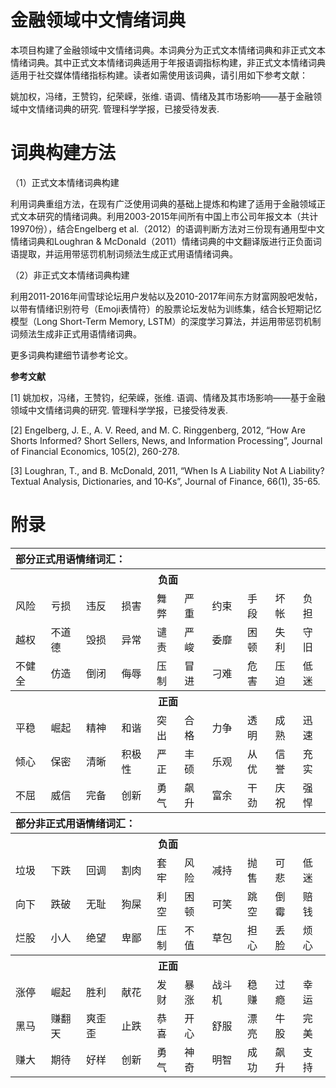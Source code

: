 

# 金融领域中文情绪词典

本项目构建了金融领域中文情绪词典。本词典分为正式文本情绪词典和非正式文本情绪词典。其中正式文本情绪词典适用于年报语调指标构建，非正式文本情绪词典适用于社交媒体情绪指标构建。读者如需使用该词典，请引用如下参考文献：

姚加权，冯绪，王赞钧，纪荣嵘，张维. 语调、情绪及其市场影响——基于金融领域中文情绪词典的研究. 管理科学学报，已接受待发表.

# 词典构建方法

（1）正式文本情绪词典构建

利用词典重组方法，在现有广泛使用词典的基础上提炼和构建了适用于金融领域正式文本研究的情绪词典。利用2003-2015年间所有中国上市公司年报文本（共计19970份），结合Engelberg et al.（2012）的语调判断方法对三份现有通用型中文情绪词典和Loughran & McDonald（2011）情绪词典的中文翻译版进行正负面词语提取，并运用带惩罚机制词频法生成正式用语情绪词典。

（2）非正式文本情绪词典构建

利用2011-2016年间雪球论坛用户发帖以及2010-2017年间东方财富网股吧发帖，以带有情绪识别符号（Emoji表情符）的股票论坛发帖为训练集，结合长短期记忆模型（Long Short-Term Memory, LSTM）的深度学习算法，并运用带惩罚机制词频法生成非正式用语情绪词典。

更多词典构建细节请参考论文。

**参考文献**

[1]   姚加权，冯绪，王赞钧，纪荣嵘，张维. 语调、情绪及其市场影响——基于金融领域中文情绪词典的研究. 管理科学学报，已接受待发表.

[2]   Engelberg, J. E., A. V. Reed, and M. C. Ringgenberg, 2012, “How Are Shorts Informed? Short Sellers, News, and Information Processing”, Journal of Financial Economics, 105(2), 260-278.

[3]   Loughran, T., and B. McDonald, 2011, “When Is A Liability Not A Liability? Textual Analysis, Dictionaries, and 10‐Ks”, Journal of Finance, 66(1), 35-65.

# 附录

<table class="tg">
    <tr>
        <th class="tg-0lax" colspan=15 align="left">部分正式用语情绪词汇：</th>
    </tr>
    <tr>
        <th class="tg-0lax" colspan=15>负面</th>
    </tr>
    <tr>
        <td class="tg-0lax">风险</td>
        <td class="tg-0lax">亏损</td>
        <td class="tg-0lax">违反</td>
        <td class="tg-0lax">损害</td>
        <td class="tg-0lax">舞弊</td>
        <td class="tg-0lax">严重</td>
        <td class="tg-0lax">约束</td>
        <td class="tg-0lax">手段</td>
        <td class="tg-0lax">坏帐</td>
        <td class="tg-0lax">负担</td>
    </tr>
    <tr>
        <td class="tg-0lax">越权</td>
        <td class="tg-0lax">不道德</td>
        <td class="tg-0lax">毁损</td>
        <td class="tg-0lax">异常</td>
        <td class="tg-0lax">谴责</td>
        <td class="tg-0lax">严峻</td>
        <td class="tg-0lax">委靡</td>
        <td class="tg-0lax">困顿</td>
        <td class="tg-0lax">失利</td>
        <td class="tg-0lax">守旧</td>
    </tr>
    <tr>
        <td class="tg-0lax">不健全</td>
        <td class="tg-0lax">仿造</td>
        <td class="tg-0lax">倒闭</td>
        <td class="tg-0lax">侮辱</td>
        <td class="tg-0lax">压制</td>
        <td class="tg-0lax">冒进</td>
        <td class="tg-0lax">刁难</td>
        <td class="tg-0lax">危害</td>
        <td class="tg-0lax">压迫</td>
        <td class="tg-0lax">低迷</td>
    </tr>
    <tr>
        <th class="tg-0lax" colspan=15>正面</th>
    </tr>
    <tr>
        <td class="tg-0lax">平稳</td>
        <td class="tg-0lax">崛起</td>
        <td class="tg-0lax">精神</td>
        <td class="tg-0lax">和谐</td>
        <td class="tg-0lax">突出</td>
        <td class="tg-0lax">合格</td>
        <td class="tg-0lax">力争</td>
        <td class="tg-0lax">透明</td>
        <td class="tg-0lax">成熟</td>
        <td class="tg-0lax">迅速</td>
    </tr>
    <tr>
        <td class="tg-0lax">倾心</td>
        <td class="tg-0lax">保密</td>
        <td class="tg-0lax">清晰</td>
        <td class="tg-0lax">积极性</td>
        <td class="tg-0lax">严正</td>
        <td class="tg-0lax">丰硕</td>
        <td class="tg-0lax">乐观</td>
        <td class="tg-0lax">从优</td>
        <td class="tg-0lax">信誉</td>
        <td class="tg-0lax">充实</td>
    </tr>
    <tr>
        <td class="tg-0lax">不屈</td>
        <td class="tg-0lax">威信</td>
        <td class="tg-0lax">完备</td>
        <td class="tg-0lax">创新</td>
        <td class="tg-0lax">勇气</td>
        <td class="tg-0lax">飙升</td>
        <td class="tg-0lax">富余</td>
        <td class="tg-0lax">干劲</td>
        <td class="tg-0lax">庆祝</td>
        <td class="tg-0lax">强悍</td>
    </tr>
    <tr>
        <th class="tg-0lax" colspan=15 align="left">部分非正式用语情绪词汇：</th>
    </tr>
    <tr>
        <th class="tg-0lax" colspan=15>负面</th>
    </tr>
    <tr>
        <td class="tg-0lax">垃圾</td>
        <td class="tg-0lax">下跌</td>
        <td class="tg-0lax">回调</td>
        <td class="tg-0lax">割肉</td>
        <td class="tg-0lax">套牢</td>
        <td class="tg-0lax">风险</td>
        <td class="tg-0lax">减持</td>
        <td class="tg-0lax">抛售</td>
        <td class="tg-0lax">可悲</td>
        <td class="tg-0lax">低迷</td>
    </tr>
    <tr>
        <td class="tg-0lax">向下</td>
        <td class="tg-0lax">跌破</td>
        <td class="tg-0lax">无耻</td>
        <td class="tg-0lax">狗屎</td>
        <td class="tg-0lax">利空</td>
        <td class="tg-0lax">困顿</td>
        <td class="tg-0lax">可笑</td>
        <td class="tg-0lax">跳空</td>
        <td class="tg-0lax">倒霉</td>
        <td class="tg-0lax">赔钱</td>
    </tr>
    <tr>
        <td class="tg-0lax">烂股</td>
        <td class="tg-0lax">小人</td>
        <td class="tg-0lax">绝望</td>
        <td class="tg-0lax">卑鄙</td>
        <td class="tg-0lax">压制</td>
        <td class="tg-0lax">不值</td>
        <td class="tg-0lax">草包</td>
        <td class="tg-0lax">担心</td>
        <td class="tg-0lax">丢脸</td>
        <td class="tg-0lax">烦心</td>
    </tr>
    <tr>
        <th class="tg-0lax" colspan=15>正面</th>
    </tr>
    <tr>
        <td class="tg-0lax">涨停</td>
        <td class="tg-0lax">崛起</td>
        <td class="tg-0lax">胜利</td>
        <td class="tg-0lax">献花</td>
        <td class="tg-0lax">发财</td>
        <td class="tg-0lax">暴涨</td>
        <td class="tg-0lax">战斗机</td>
        <td class="tg-0lax">稳赚</td>
        <td class="tg-0lax">过瘾</td>
        <td class="tg-0lax">幸运</td>
    </tr>
    <tr>
        <td class="tg-0lax">黑马</td>
        <td class="tg-0lax">赚翻天</td>
        <td class="tg-0lax">爽歪歪</td>
        <td class="tg-0lax">止跌</td>
        <td class="tg-0lax">恭喜</td>
        <td class="tg-0lax">开心</td>
        <td class="tg-0lax">舒服</td>
        <td class="tg-0lax">漂亮</td>
        <td class="tg-0lax">牛股</td>
        <td class="tg-0lax">完美</td>
    </tr>
    <tr>
        <td class="tg-0lax">赚大</td>
        <td class="tg-0lax">期待</td>
        <td class="tg-0lax">好样</td>
        <td class="tg-0lax">创新</td>
        <td class="tg-0lax">勇气</td>
        <td class="tg-0lax">神奇</td>
        <td class="tg-0lax">明智</td>
        <td class="tg-0lax">成功</td>
        <td class="tg-0lax">飙升</td>
        <td class="tg-0lax">支持</td>
    </tr>
</table>

